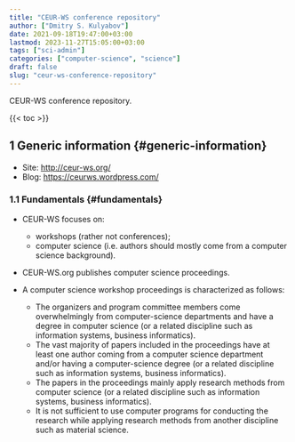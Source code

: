 ```yaml
---
title: "CEUR-WS conference repository"
author: ["Dmitry S. Kulyabov"]
date: 2021-09-18T19:47:00+03:00
lastmod: 2023-11-27T15:05:00+03:00
tags: ["sci-admin"]
categories: ["computer-science", "science"]
draft: false
slug: "ceur-ws-conference-repository"
---
```


CEUR-WS conference repository.

<!--more-->

{{< toc >}}


## <span class="section-num">1</span> Generic information {#generic-information}

-   Site: <http://ceur-ws.org/>
-   Blog: <https://ceurws.wordpress.com/>


### <span class="section-num">1.1</span> Fundamentals {#fundamentals}

-   CEUR-WS focuses on:
    -   workshops (rather not conferences);
    -   computer science (i.e. authors should mostly come from a computer science background).
-   CEUR-WS.org publishes computer science proceedings.

-   A computer science workshop proceedings is characterized as follows:
    -   The organizers and program committee members come overwhelmingly from computer-science departments and have a degree in computer science (or a related discipline such as information systems, business informatics).
    -   The vast majority of papers included in the proceedings have at least one author coming from a computer science department and/or having a computer-science degree (or a related discipline such as information systems, business informatics).
    -   The papers in the proceedings mainly apply research methods from computer science (or a related discipline such as information systems, business informatics).
    -   It is not sufficient to use computer programs for conducting the research while applying research methods from another discipline such as material science.
